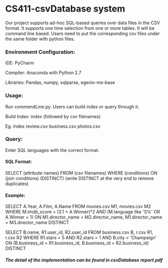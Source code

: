 # CS411-csvDatabase system

Our project supports ad-hoc SQL-based queries over data files in the CSV format. It supports one time selection from one or more tables. It will be command line based. Users need to put the corresponding csv files under the same folder with python files. 

### Environment Configuration:

IDE: PyCharm

Compiler: Anaconda with Python 2.7

Libraries: Pandas, numpy, sqlparse, egenix-mx-base


### Usage: 

Run commendLine.py. Users can build index or query through it.

Build Index: index (followed by csv filenames)

Eg. Index review.csv business.csv photos.csv

### Query:

Enter SQL languages with the correct format.

#### SQL Format: 

SELECT (attribute names) FROM (csv filenames) WHERE (conditions) ON (join conditions) (DISTINCT)
(write DISTINCT at the very end to remove duplicates)

#### Example:

SELECT A.Year, A.Film, A.Name FROM movies.csv M1, movies.csv M2 WHERE  M.imdb_score = (3.1 + A.Winner)*2 AND (M.language like 'S%' OR A.Winner = 1) ON M1.director_name = M2.director_name, M1.director_name = M3.director_name DISTINCT

SELECT B.name, R1.user_id, R2.user_id FROM business.csv B, r.csv R1, r.csv R2 WHERE R1.stars = 5 AND R2.stars = 1 AND B.city = 'Champaign' ON (B.business_id = R1.business_id, B.business_id = R2.business_id) DISTINCT

##### The detail of the implementation can be found in csvDatabase report.pdf
